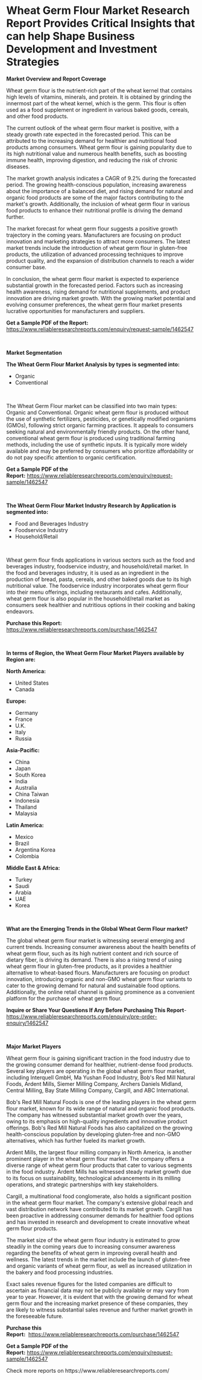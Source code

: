 <p><h1>Wheat Germ Flour Market Research Report Provides Critical Insights that can help Shape Business Development and Investment Strategies</h1></p><p><strong>Market Overview and Report Coverage</strong></p>
<p><p>Wheat germ flour is the nutrient-rich part of the wheat kernel that contains high levels of vitamins, minerals, and protein. It is obtained by grinding the innermost part of the wheat kernel, which is the germ. This flour is often used as a food supplement or ingredient in various baked goods, cereals, and other food products.</p><p>The current outlook of the wheat germ flour market is positive, with a steady growth rate expected in the forecasted period. This can be attributed to the increasing demand for healthier and nutritional food products among consumers. Wheat germ flour is gaining popularity due to its high nutritional value and numerous health benefits, such as boosting immune health, improving digestion, and reducing the risk of chronic diseases.</p><p>The market growth analysis indicates a CAGR of 9.2% during the forecasted period. The growing health-conscious population, increasing awareness about the importance of a balanced diet, and rising demand for natural and organic food products are some of the major factors contributing to the market's growth. Additionally, the inclusion of wheat germ flour in various food products to enhance their nutritional profile is driving the demand further.</p><p>The market forecast for wheat germ flour suggests a positive growth trajectory in the coming years. Manufacturers are focusing on product innovation and marketing strategies to attract more consumers. The latest market trends include the introduction of wheat germ flour in gluten-free products, the utilization of advanced processing techniques to improve product quality, and the expansion of distribution channels to reach a wider consumer base.</p><p>In conclusion, the wheat germ flour market is expected to experience substantial growth in the forecasted period. Factors such as increasing health awareness, rising demand for nutritional supplements, and product innovation are driving market growth. With the growing market potential and evolving consumer preferences, the wheat germ flour market presents lucrative opportunities for manufacturers and suppliers.</p></p>
<p><strong>Get a Sample PDF of the Report:</strong> <a href="https://www.reliableresearchreports.com/enquiry/request-sample/1462547">https://www.reliableresearchreports.com/enquiry/request-sample/1462547</a></p>
<p>&nbsp;</p>
<p><strong>Market Segmentation</strong></p>
<p><strong>The Wheat Germ Flour Market Analysis by types is segmented into:</strong></p>
<p><ul><li>Organic</li><li>Conventional</li></ul></p>
<p>&nbsp;</p>
<p><p>The Wheat Germ Flour market can be classified into two main types: Organic and Conventional. Organic wheat germ flour is produced without the use of synthetic fertilizers, pesticides, or genetically modified organisms (GMOs), following strict organic farming practices. It appeals to consumers seeking natural and environmentally friendly products. On the other hand, conventional wheat germ flour is produced using traditional farming methods, including the use of synthetic inputs. It is typically more widely available and may be preferred by consumers who prioritize affordability or do not pay specific attention to organic certification.</p></p>
<p><strong>Get a Sample PDF of the Report:</strong>&nbsp;<a href="https://www.reliableresearchreports.com/enquiry/request-sample/1462547">https://www.reliableresearchreports.com/enquiry/request-sample/1462547</a></p>
<p>&nbsp;</p>
<p><strong>The Wheat Germ Flour Market Industry Research by Application is segmented into:</strong></p>
<p><ul><li>Food and Beverages Industry</li><li>Foodservice Industry</li><li>Household/Retail</li></ul></p>
<p>&nbsp;</p>
<p><p>Wheat germ flour finds applications in various sectors such as the food and beverages industry, foodservice industry, and household/retail market. In the food and beverages industry, it is used as an ingredient in the production of bread, pasta, cereals, and other baked goods due to its high nutritional value. The foodservice industry incorporates wheat germ flour into their menu offerings, including restaurants and cafes. Additionally, wheat germ flour is also popular in the household/retail market as consumers seek healthier and nutritious options in their cooking and baking endeavors.</p></p>
<p><strong>Purchase this Report:</strong>&nbsp; <a href="https://www.reliableresearchreports.com/purchase/1462547">https://www.reliableresearchreports.com/purchase/1462547</a></p>
<p>&nbsp;</p>
<p><strong>In terms of Region, the Wheat Germ Flour Market Players available by Region are:</strong></p>
<p>
    <p> <strong> North America: </strong>
        <ul>
            <li>United States</li>
            <li>Canada</li>
        </ul>
        </p> 
    <p> <strong> Europe: </strong>
        <ul>
            <li>Germany</li>
            <li>France</li>
            <li>U.K.</li>
            <li>Italy</li>
            <li>Russia</li>
        </ul>
        </p> 
    <p> <strong> Asia-Pacific: </strong>
        <ul>
            <li>China</li>
            <li>Japan</li>
            <li>South Korea</li>
            <li>India</li>
            <li>Australia</li>
            <li>China Taiwan</li>
            <li>Indonesia</li>
            <li>Thailand</li>
            <li>Malaysia</li>
        </ul>
        </p> 
    <p> <strong> Latin America: </strong>
        <ul>
            <li>Mexico</li>
            <li>Brazil</li>
            <li>Argentina Korea</li>
            <li>Colombia</li>
        </ul>
        </p> 
    <p> <strong> Middle East & Africa: </strong>
        <ul>
            <li>Turkey</li>
            <li>Saudi</li>
            <li>Arabia</li>
            <li>UAE</li>
            <li>Korea</li>
        </ul>
    </p>
    </p>
<p>&nbsp;</p>
<p><strong>What are the Emerging Trends in the Global Wheat Germ Flour market?</strong></p>
<p><p>The global wheat germ flour market is witnessing several emerging and current trends. Increasing consumer awareness about the health benefits of wheat germ flour, such as its high nutrient content and rich source of dietary fiber, is driving its demand. There is also a rising trend of using wheat germ flour in gluten-free products, as it provides a healthier alternative to wheat-based flours. Manufacturers are focusing on product innovation, introducing organic and non-GMO wheat germ flour variants to cater to the growing demand for natural and sustainable food options. Additionally, the online retail channel is gaining prominence as a convenient platform for the purchase of wheat germ flour.</p></p>
<p><strong>Inquire or Share Your Questions If Any Before Purchasing This Report</strong>- <a href="https://www.reliableresearchreports.com/enquiry/pre-order-enquiry/1462547">https://www.reliableresearchreports.com/enquiry/pre-order-enquiry/1462547</a></p>
<p>&nbsp;</p>
<p><strong>Major Market Players</strong></p>
<p><p>Wheat germ flour is gaining significant traction in the food industry due to the growing consumer demand for healthier, nutrient-dense food products. Several key players are operating in the global wheat germ flour market, including Interquell GmbH, Ma Yushan Food Industry, Bob's Red Mill Natural Foods, Ardent Mills, Siemer Milling Company, Archers Daniels Midland, Central Milling, Bay State Milling Company, Cargill, and ABC International. </p><p>Bob's Red Mill Natural Foods is one of the leading players in the wheat germ flour market, known for its wide range of natural and organic food products. The company has witnessed substantial market growth over the years, owing to its emphasis on high-quality ingredients and innovative product offerings. Bob's Red Mill Natural Foods has also capitalized on the growing health-conscious population by developing gluten-free and non-GMO alternatives, which has further fueled its market growth.</p><p>Ardent Mills, the largest flour milling company in North America, is another prominent player in the wheat germ flour market. The company offers a diverse range of wheat germ flour products that cater to various segments in the food industry. Ardent Mills has witnessed steady market growth due to its focus on sustainability, technological advancements in its milling operations, and strategic partnerships with key stakeholders.</p><p>Cargill, a multinational food conglomerate, also holds a significant position in the wheat germ flour market. The company's extensive global reach and vast distribution network have contributed to its market growth. Cargill has been proactive in addressing consumer demands for healthier food options and has invested in research and development to create innovative wheat germ flour products.</p><p>The market size of the wheat germ flour industry is estimated to grow steadily in the coming years due to increasing consumer awareness regarding the benefits of wheat germ in improving overall health and wellness. The latest trends in the market include the launch of gluten-free and organic variants of wheat germ flour, as well as increased utilization in the bakery and food processing industries.</p><p>Exact sales revenue figures for the listed companies are difficult to ascertain as financial data may not be publicly available or may vary from year to year. However, it is evident that with the growing demand for wheat germ flour and the increasing market presence of these companies, they are likely to witness substantial sales revenue and further market growth in the foreseeable future.</p></p>
<p><strong>Purchase this Report:</strong>&nbsp;&nbsp;<a href="https://www.reliableresearchreports.com/purchase/1462547">https://www.reliableresearchreports.com/purchase/1462547</a></p>
<p></p>
<p><strong>Get a Sample PDF of the Report:</strong>&nbsp;<a href="https://www.reliableresearchreports.com/enquiry/request-sample/1462547">https://www.reliableresearchreports.com/enquiry/request-sample/1462547</a></p>
<p>Check more reports on https://www.reliableresearchreports.com/</p>